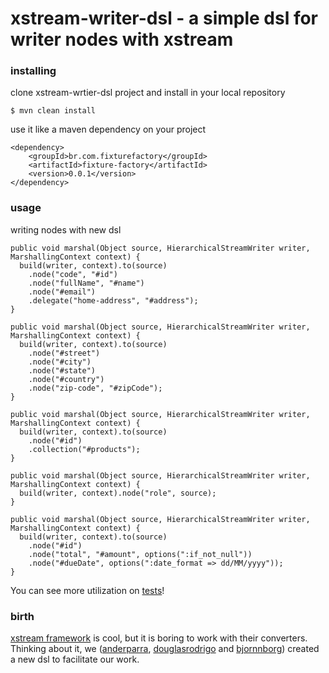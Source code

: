 xstream-writer-dsl - a simple dsl for writer nodes with xstream 
================================================================== 

### installing

clone xstream-wrtier-dsl project and install in your local repository
 
	$ mvn clean install

use it like a maven dependency on your project

	<dependency>
		<groupId>br.com.fixturefactory</groupId>
		<artifactId>fixture-factory</artifactId>
		<version>0.0.1</version>
	</dependency>

### usage

writing nodes with new dsl 

	public void marshal(Object source, HierarchicalStreamWriter writer, MarshallingContext context) {
	  build(writer, context).to(source)
	    .node("code", "#id")
	    .node("fullName", "#name")
	    .node("#email")
	    .delegate("home-address", "#address");
	}

	public void marshal(Object source, HierarchicalStreamWriter writer, MarshallingContext context) {
	  build(writer, context).to(source)
	    .node("#street")
	    .node("#city")
	    .node("#state")
	    .node("#country")
	    .node("zip-code", "#zipCode");
	}

	public void marshal(Object source, HierarchicalStreamWriter writer, MarshallingContext context) {
 	  build(writer, context).to(source)
  	    .node("#id")
	    .collection("#products");
	}

	public void marshal(Object source, HierarchicalStreamWriter writer, MarshallingContext context) {
	  build(writer, context).node("role", source);
	}

	public void marshal(Object source, HierarchicalStreamWriter writer, MarshallingContext context) {
	  build(writer, context).to(source)
	    .node("#id")
	    .node("total", "#amount", options(":if_not_null"))
	    .node("#dueDate", options(":date_format => dd/MM/yyyy"));
	}

You can see more utilization on [tests](xstream-writer-dsl/tree/master/src/test/java/br/com/six2six/xstreamwriterdsl)!

### birth 

[xstream framework](http://xstream.codehaus.org) is cool, but it is boring to work with their converters. Thinking about it, we ([anderparra](https://github.com/aparra), [douglasrodrigo](https://github.com/douglasrodrigo) and [bjornnborg](https://github.com/bjornnborg)) created a new dsl to facilitate our work.
